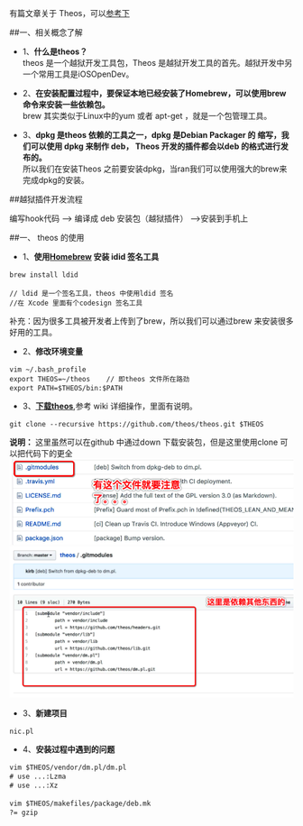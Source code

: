 有篇文章关于 Theos，可以[参考下](https://www.jianshu.com/p/307243ea40e4)

##一、相关概念了解

- 1、**什么是theos？**<br>theos 是一个越狱开发工具包，Theos 是越狱开发工具的首先。越狱开发中另一个常用工具是iOSOpenDev。

- 2、**在安装配置过程中，要保证本地已经安装了Homebrew，可以使用brew 命令来安装一些依赖包。**<br> brew 其实类似于Linux中的yum 或者 apt-get ，就是一个包管理工具。


- 3、**dpkg 是theos 依赖的工具之一，dpkg 是Debian Packager 的 缩写，我们可以使用 dpkg 来制作 deb， Theos  开发的插件都会以deb 的格式进行发布的。**<br>所以我们在安装Theos 之前要安装dpkg，当ran我们可以使用强大的brew来完成dpkg的安装。


##越狱插件开发流程

编写hook代码 --> 编译成 deb 安装包（越狱插件） -->安装到手机上



##一、 theos 的使用

- 1、**使用[Homebrew](https://brew.sh/index_zh-cn.html) 安装 idid 签名工具**

```
brew install ldid  

// ldid 是一个签名工具，theos 中使用ldid 签名
//在 Xcode 里面有个codesign 签名工具
```
补充：因为很多工具被开发者上传到了brew，所以我们可以通过brew 来安装很多好用的工具。


- 2、**修改环境变量**
```
vim ~/.bash_profile
export THEOS=~/theos    // 即theos 文件所在路劲
export PATH=$THEOS/bin:$PATH
```

- 3、**[下载theos](https://github.com/theos/theos/wiki)**,参考 wiki 详细操作，里面有说明。
```
git clone --recursive https://github.com/theos/theos.git $THEOS
```
**说明：** 这里虽然可以在github 中通过down 下载安装包，但是这里使用clone 可以把代码下的更全
![](/assets/Snip20180602_1.png)<br>
![](/assets/Snip20180602_2.png)

- 3、**新建项目**
```
nic.pl
```



- 4、**安装过程中遇到的问题**
```
vim $THEOS/vendor/dm.pl/dm.pl
# use ...:Lzma
# use ...:Xz

vim $THEOS/makefiles/package/deb.mk
?= gzip
```


